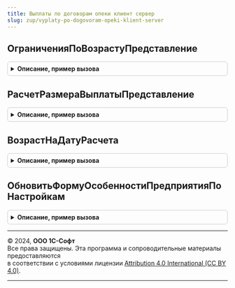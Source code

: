 ```yaml
---
title: Выплаты по договорам опеки клиент сервер
slug: zup/vyplaty-po-dogovoram-opeki-klient-server
---
```



## ОграниченияПоВозрастуПредставление
<details style="margin: 1em 0; padding: 0.5em; border: 1px solid #ccc; border-radius: 6px;">

<summary style="font-weight: bold; cursor: pointer;">Описание, пример вызова</summary>

```bsl

Функция ОграниченияПоВозрастуПредставление(ВозрастОт, ВозрастДо, ИсключаяДатуОт, ВключаяДатуДо) Экспорт
```

Пример вызова
```bsl
Результат = ВыплатыПоДоговорамОпекиКлиентСервер.ОграниченияПоВозрастуПредставление(ВозрастОт, ВозрастДо, ИсключаяДатуОт, ВключаяДатуДо) 
```
</details>

## РасчетРазмераВыплатыПредставление
<details style="margin: 1em 0; padding: 0.5em; border: 1px solid #ccc; border-radius: 6px;">

<summary style="font-weight: bold; cursor: pointer;">Описание, пример вызова</summary>

```bsl

Функция РасчетРазмераВыплатыПредставление(СпособРасчета, ПрожиточныйМинимум, Размер, Коэффициент) Экспорт
```

Пример вызова
```bsl
Результат = ВыплатыПоДоговорамОпекиКлиентСервер.РасчетРазмераВыплатыПредставление(СпособРасчета, ПрожиточныйМинимум, Размер, Коэффициент) 
```
</details>

## ВозрастНаДатуРасчета
<details style="margin: 1em 0; padding: 0.5em; border: 1px solid #ccc; border-radius: 6px;">

<summary style="font-weight: bold; cursor: pointer;">Описание, пример вызова</summary>

```bsl

Функция ВозрастНаДатуРасчета(ДатаРождения, ДатаРасчета) Экспорт
```

Пример вызова
```bsl
Результат = ВыплатыПоДоговорамОпекиКлиентСервер.ВозрастНаДатуРасчета(ДатаРождения, ДатаРасчета) 
```
</details>

## ОбновитьФормуОсобенностиПредприятияПоНастройкам
<details style="margin: 1em 0; padding: 0.5em; border: 1px solid #ccc; border-radius: 6px;">

<summary style="font-weight: bold; cursor: pointer;">Описание, пример вызова</summary>

```bsl

Процедура ОбновитьФормуОсобенностиПредприятияПоНастройкам(Форма) Экспорт
```

Пример вызова
```bsl
ВыплатыПоДоговорамОпекиКлиентСервер.ОбновитьФормуОсобенностиПредприятияПоНастройкам(Форма) 
```
</details>

---

© 2024, **ООО 1С-Софт**  
Все права защищены. Эта программа и сопроводительные материалы предоставляются  
в соответствии с условиями лицензии [Attribution 4.0 International (CC BY 4.0)](https://creativecommons.org/licenses/by/4.0/legalcode).

---
